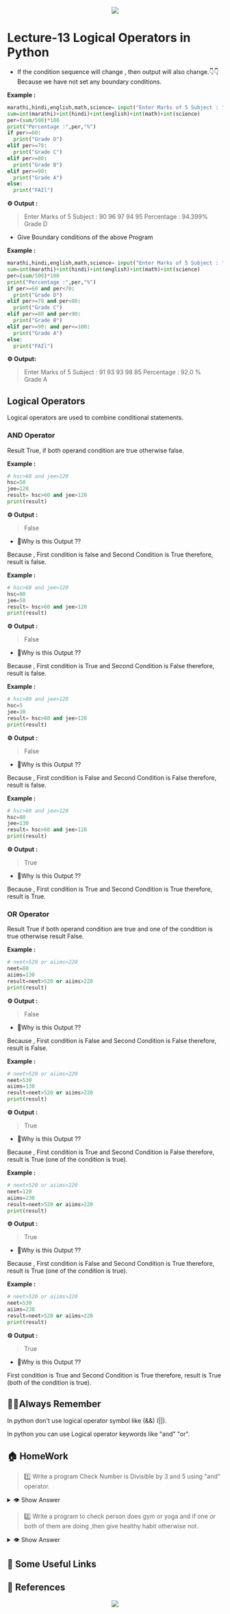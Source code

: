 <!-- HEADER -->
<p align="center">
  <img  src="./../assets/header.png" />
</p>

# Lecture-13 Logical Operators in Python


* If the condition sequence will change , then output will also change.👇👇 Because we have not set any boundary conditions.

**Example :**
```python
marathi,hindi,english,math,science= input("Enter Marks of 5 Subject : ").split()
sum=int(marathi)+int(hindi)+int(english)+int(math)+int(science)
per=(sum/500)*100
print("Percentage :",per,"%")
if per>=60:
  print("Grade D")  
elif per>=70:
  print("Grade C")
elif per>=80:
  print("Grade B")
elif per>=90:
  print("Grade A")
else:
  print("FAIl")
  ```

**⚙️ Output :**
>Enter Marks of 5 Subject : 90 96 97 94 95
>Percentage : 94.399%          
>Grade D


* Give Boundary conditions of the above Program 

**Example :**
```python
marathi,hindi,english,math,science= input("Enter Marks of 5 Subject : ").split()
sum=int(marathi)+int(hindi)+int(english)+int(math)+int(science)
per=(sum/500)*100
print("Percentage :",per,"%")
if per>=60 and per<70:
  print("Grade D")
elif per>=70 and per<80:
  print("Grade C")
elif per>=80 and per<90:
  print("Grade B")
elif per>=90: and per<=100:
  print("Grade A")
else:
  print("FAIl")

```
**⚙️ Output:**
>Enter Marks of 5 Subject : 91 93 93 98 85
>Percentage : 92.0 %   
>Grade A


## Logical Operators 

Logical operators are used to combine conditional statements.

### AND Operator

Result True, if both operand condition are true otherwise false.

**Example :**
```python
# hsc>60 and jee>120
hsc=50
jee=120
result= hsc>60 and jee>120
print(result)

```
**⚙️ Output :**
>False
* 🤔Why is this Output ??

Because , First condition is false and Second Condition is True therefore, result is false.

**Example :**
```python
# hsc>60 and jee>120
hsc=80
jee=50
result= hsc>60 and jee>120
print(result)
```
**⚙️ Output :**
> False
* 🤔Why is this Output ??

Because , First condition is True and Second Condition is False therefore, result is false.

**Example :**
```python
# hsc>60 and jee>120
hsc=5
jee=30
result= hsc>60 and jee>120
print(result)
```
**⚙️ Output :**
>False
* 🤔Why is this Output ??

Because , First condition is False and Second Condition is False therefore, result is false.

**Example :**
```python
# hsc>60 and jee>120
hsc=80
jee=130
result= hsc>60 and jee>120
print(result)
```
**⚙️ Output :**
>True
* 🤔Why is this Output ??

Because , First condition is True and Second Condition is True therefore, result is True.

### OR Operator

Result True if both operand condition are true and one of the condition is true otherwise result False.

**Example :**
```python
# neet>520 or aiims>220
neet=80
aiims=130
result=neet>520 or aiims>220
print(result)
```
**⚙️ Output :**
>False
* 🤔Why is this Output ??

Because , First condition is False and Second Condition is False therefore, result is False.

**Example :**
```python
# neet>520 or aiims>220
neet=530
aiims=130
result=neet>520 or aiims>220
print(result)
```
**⚙️ Output :**
>True 
* 🤔Why is this Output ??

Because ,  First condition is True and Second Condition is False therefore, result is True (one of the condition is true).

**Example :**
```python
# neet>520 or aiims>220
neet=120
aiims=230
result=neet>520 or aiims>220
print(result)
```
**⚙️ Output :**
>True
* 🤔Why is this Output ??

Because , First condition is False and Second Condition is True therefore, result is True (one of the condition is true).

**Example :**
```python
# neet>520 or aiims>220
neet=530
aiims=230
result=neet>520 or aiims>220
print(result)
```
**⚙️ Output :**
>True
* 🤔Why is this Output ??

 First condition is True and Second Condition is True therefore, result is True (both of the condition is true).


## 🧠📝Always Remember

In python don't use logical operator symbol like (&&) (||).

In python you can use Logical operator keywords like "and" "or".

## 🏠 HomeWork
>1️⃣ Write a program Check Number is Divisible by 3 and 5 using "and" operator.
<details>
  <summary>👁 Show Answer</summary>

  <p>
  
```python

number = int(input(" Please Enter any Positive Integer : "))

if((number % 3 == 0) and (number % 5 == 0)):
    print("Given Number {0} is Divisible by 3 and 5".format(number))
else:
    print("Given Number {0} is Not Divisible by 3 and 5 ".format(number))
```
  </p>

</details>

>2️⃣ Write a program to check person does gym or yoga and if one or both of them are doing ,then give healthy habit otherwise not.

<details>
  <summary>👁 Show Answer</summary>

  <p>
  
```python
exercise1=input("Enter your Exercise 1 name :")
exercise2=input("Enter your Exercise 2 name :")
if exercise1=="gym" or exercise1=="yoga" or exercise2=="gym" or exercise2=="yoga":
  print("Healthy life")
else :
  print("Not Healthy life")
```
  </p>

</details>

## 🔗 Some Useful Links

## 📖 References

<!-- FOOTER -->
<p align="center">
  <img  src="./../assets/footer.png" />
</p>  